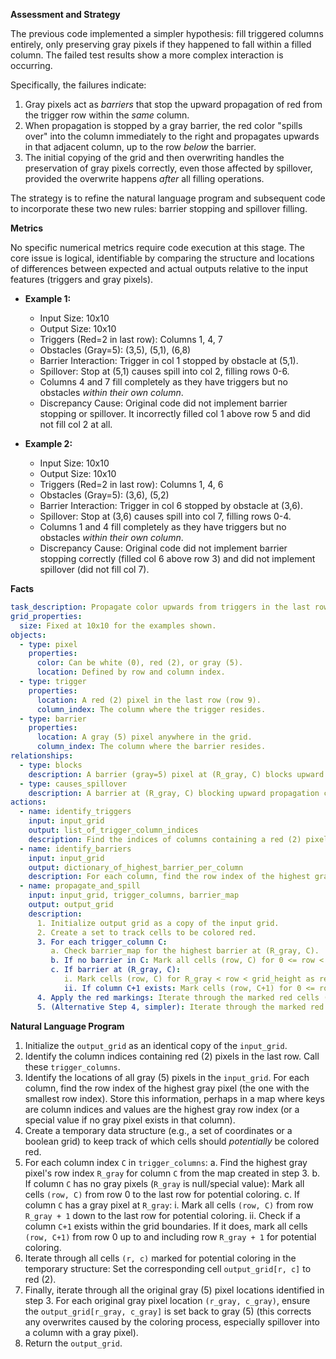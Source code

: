 **Assessment and Strategy**

The previous code implemented a simpler hypothesis: fill triggered columns entirely, only preserving gray pixels if they happened to fall within a filled column. The failed test results show a more complex interaction is occurring.

Specifically, the failures indicate:
1.  Gray pixels act as *barriers* that stop the upward propagation of red from the trigger row within the *same* column.
2.  When propagation is stopped by a gray barrier, the red color "spills over" into the column immediately to the right and propagates upwards in that adjacent column, up to the row *below* the barrier.
3.  The initial copying of the grid and then overwriting handles the preservation of gray pixels correctly, even those affected by spillover, provided the overwrite happens *after* all filling operations.

The strategy is to refine the natural language program and subsequent code to incorporate these two new rules: barrier stopping and spillover filling.

**Metrics**

No specific numerical metrics require code execution at this stage. The core issue is logical, identifiable by comparing the structure and locations of differences between expected and actual outputs relative to the input features (triggers and gray pixels).

*   **Example 1:**
    *   Input Size: 10x10
    *   Output Size: 10x10
    *   Triggers (Red=2 in last row): Columns 1, 4, 7
    *   Obstacles (Gray=5): (3,5), (5,1), (6,8)
    *   Barrier Interaction: Trigger in col 1 stopped by obstacle at (5,1).
    *   Spillover: Stop at (5,1) causes spill into col 2, filling rows 0-6.
    *   Columns 4 and 7 fill completely as they have triggers but no obstacles *within their own column*.
    *   Discrepancy Cause: Original code did not implement barrier stopping or spillover. It incorrectly filled col 1 above row 5 and did not fill col 2 at all.

*   **Example 2:**
    *   Input Size: 10x10
    *   Output Size: 10x10
    *   Triggers (Red=2 in last row): Columns 1, 4, 6
    *   Obstacles (Gray=5): (3,6), (5,2)
    *   Barrier Interaction: Trigger in col 6 stopped by obstacle at (3,6).
    *   Spillover: Stop at (3,6) causes spill into col 7, filling rows 0-4.
    *   Columns 1 and 4 fill completely as they have triggers but no obstacles *within their own column*.
    *   Discrepancy Cause: Original code did not implement barrier stopping correctly (filled col 6 above row 3) and did not implement spillover (did not fill col 7).

**Facts**


```yaml
task_description: Propagate color upwards from triggers in the last row, stopping at barriers and spilling into the next column.
grid_properties:
  size: Fixed at 10x10 for the examples shown.
objects:
  - type: pixel
    properties:
      color: Can be white (0), red (2), or gray (5).
      location: Defined by row and column index.
  - type: trigger
    properties:
      location: A red (2) pixel in the last row (row 9).
      column_index: The column where the trigger resides.
  - type: barrier
    properties:
      location: A gray (5) pixel anywhere in the grid.
      column_index: The column where the barrier resides.
relationships:
  - type: blocks
    description: A barrier (gray=5) pixel at (R_gray, C) blocks upward propagation originating from a trigger in the same column C. The propagation stops at row R_gray + 1.
  - type: causes_spillover
    description: A barrier at (R_gray, C) blocking upward propagation causes red (2) to spill into the adjacent column C+1 (if it exists) and propagate upwards from row R_gray + 1 to row 0.
actions:
  - name: identify_triggers
    input: input_grid
    output: list_of_trigger_column_indices
    description: Find the indices of columns containing a red (2) pixel in the last row.
  - name: identify_barriers
    input: input_grid
    output: dictionary_of_highest_barrier_per_column
    description: For each column, find the row index of the highest gray (5) pixel (closest to row 0). Store as {column_index: row_index}. If no barrier, store None or skip.
  - name: propagate_and_spill
    input: input_grid, trigger_columns, barrier_map
    output: output_grid
    description:
      1. Initialize output grid as a copy of the input grid.
      2. Create a set to track cells to be colored red.
      3. For each trigger_column C:
         a. Check barrier_map for the highest barrier at (R_gray, C).
         b. If no barrier in C: Mark all cells (row, C) for 0 <= row < grid_height as red.
         c. If barrier at (R_gray, C):
            i. Mark cells (row, C) for R_gray < row < grid_height as red.
            ii. If column C+1 exists: Mark cells (row, C+1) for 0 <= row <= R_gray + 1 as red.
      4. Apply the red markings: Iterate through the marked red cells (r, c). If output_grid[r, c] is not gray (5), set output_grid[r, c] = red (2).
      5. (Alternative Step 4, simpler): Iterate through the marked red cells (r, c) and set output_grid[r, c] = red (2). Then, iterate through *all* original gray pixels from the input and ensure they are gray in the output_grid.
```


**Natural Language Program**

1.  Initialize the `output_grid` as an identical copy of the `input_grid`.
2.  Identify the column indices containing red (2) pixels in the last row. Call these `trigger_columns`.
3.  Identify the locations of all gray (5) pixels in the `input_grid`. For each column, find the row index of the highest gray pixel (the one with the smallest row index). Store this information, perhaps in a map where keys are column indices and values are the highest gray row index (or a special value if no gray pixel exists in that column).
4.  Create a temporary data structure (e.g., a set of coordinates or a boolean grid) to keep track of which cells should *potentially* be colored red.
5.  For each column index `C` in `trigger_columns`:
    a.  Find the highest gray pixel's row index `R_gray` for column `C` from the map created in step 3.
    b.  If column `C` has no gray pixels (`R_gray` is null/special value): Mark all cells `(row, C)` from row 0 to the last row for potential coloring.
    c.  If column `C` has a gray pixel at `R_gray`:
        i.  Mark all cells `(row, C)` from row `R_gray + 1` down to the last row for potential coloring.
        ii. Check if a column `C+1` exists within the grid boundaries. If it does, mark all cells `(row, C+1)` from row 0 up to and including row `R_gray + 1` for potential coloring.
6.  Iterate through all cells `(r, c)` marked for potential coloring in the temporary structure: Set the corresponding cell `output_grid[r, c]` to red (2).
7.  Finally, iterate through all the original gray (5) pixel locations identified in step 3. For each original gray pixel location `(r_gray, c_gray)`, ensure the `output_grid[r_gray, c_gray]` is set back to gray (5) (this corrects any overwrites caused by the coloring process, especially spillover into a column with a gray pixel).
8.  Return the `output_grid`.
